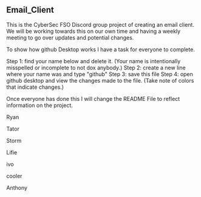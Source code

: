 ## Email_Client
This is the CyberSec FSO Discord group project of creating an email client. 
We will be working towards this on our own time and having a weekly meeting to go over updates and potential changes.

To show how github Desktop works I have a task for everyone to complete.

Step 1: find your name below and delete it. (Your name is intentionally misspelled or incomplete to not dox anybody.)
Step 2: create a new line where your name was and type "github"
Step 3: save this file
Step 4: open github desktop and view the changes made to the file. (Take note of colors that indicate changes.)

Once everyone has done this I will change the README File to reflect information on the project.


Ryan

Tator

Storm

Lifie

ivo

cooler

Anthony